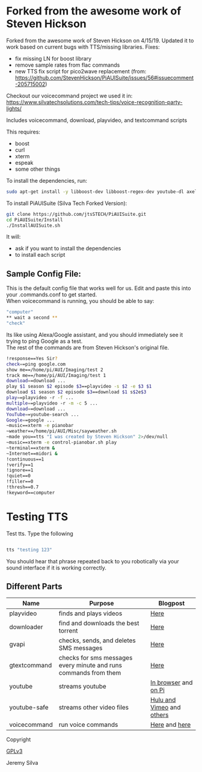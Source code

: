 # Forked from the awesome work of Steven Hickson
Forked from the awesome work of Steven Hickson on 4/15/19.  Updated it to work based on current bugs with TTS/missing libraries.
Fixes:
* fix missing LN for boost library
* remove sample rates from flac commands
* new TTS fix script for pico2wave replacement (from: https://github.com/StevenHickson/PiAUISuite/issues/56#issuecomment-205715002)


Checkout our voicecommand project we used it in: https://www.silvatechsolutions.com/tech-tips/voice-recognition-party-lights/

Includes voicecommand, download, playvideo, and textcommand scripts

This requires:

* boost
* curl
* xterm
* espeak
* some other things

To install the dependencies, run:
```bash
sudo apt-get install -y libboost-dev libboost-regex-dev youtube-dl axel curl xterm libcurl4-gnutls-dev mpg123 flac sox libttspico-utils
```

To install PiAUISuite (Silva Tech Forked Version):
```bash
git clone https://github.com/jtsSTECH/PiAUISuite.git
cd PiAUISuite/Install
./InstallAUISuite.sh
```

It will:
* ask if you want to install the dependencies
* to install each script

## Sample Config File:

This is the default config file that works well for us. Edit and paste this into your .commands.conf to get started.  
When voicecommand is running, you should be able to say: 

```bash
"computer"
** wait a second **
"check"
```

Its like using Alexa/Google assistant, and you should immediately see it trying to ping Google as a test.  
The rest of the commands are from Steven Hickson's original file.


```bash
!response==Yes Sir?
check==ping google.com
show me==/home/pi/AUI/Imaging/test 2
track me==/home/pi/AUI/Imaging/test 1
download==download ...
play $1 season $2 episode $3==playvideo -s $2 -e $3 $1
download $1 season $2 episode $3==download $1 s$2e$3
play==playvideo -r -f ...
multiple==playvideo -r -m -c 5 ...
download==download ...
YouTube==youtube-search ...
Google==google ...
~music==xterm -e pianobar
~weather==/home/pi/AUI/Misc/sayweather.sh
~made you==tts "I was created by Steven Hickson" 2>/dev/null
~music==xterm -e control-pianobar.sh play
~terminal==xterm &
~Internet==midori &
!continuous==1
!verify==1
!ignore==1
!quiet==0
!filler==0
!thresh==0.7
!keyword==computer
```

# Testing TTS

Test tts.  Type the following

```bash

tts "testing 123"


```
You should hear that phrase repeated back to you robotically via your sound interface if it is working correctly.


## Different Parts

Name | Purpose | Blogpost
-----|---------|---------
playvideo | finds and plays videos | [Here](http://stevenhickson.blogspot.com/2013/03/playing-videos-intelligently-with.html)
downloader | find and downloads the best torrent | [Here](http://stevenhickson.blogspot.com/2013/03/automatically-downloading-torrents-with.html)
gvapi | checks, sends, and deletes SMS messages | [Here](http://stevenhickson.blogspot.com/2013/05/using-google-voice-c-api.html)
gtextcommand | checks for sms messages every minute and runs commands from them | [Here](http://stevenhickson.blogspot.com/2013/03/controlling-raspberry-pi-via-text.html)
youtube | streams youtube | [In browser](http://stevenhickson.blogspot.com/2013/06/playing-youtube-videos-in-browser-on.html) and [on Pi](http://stevenhickson.blogspot.com/2013/04/using-youtube-on-raspberry-pi-without.html)
youtube-safe | streams other video files | [Hulu and Vimeo](http://stevenhickson.blogspot.com/2013/06/getting-huluvimeo-to-work-on-raspberry.html) and [others](http://stevenhickson.blogspot.com/2013/06/streaming-other-hd-video-sites-on.html)
voicecommand | run voice commands | [Here](http://stevenhickson.blogspot.com/2013/05/voice-command-v20-for-raspberry-pi.html) and [here](http://stevenhickson.blogspot.com/2013/04/voice-control-on-raspberry-pi.html)

Copyright

[GPLv3](https://tldrlegal.com/license/gnu-general-public-license-v3-(gpl-3))

Jeremy Silva
